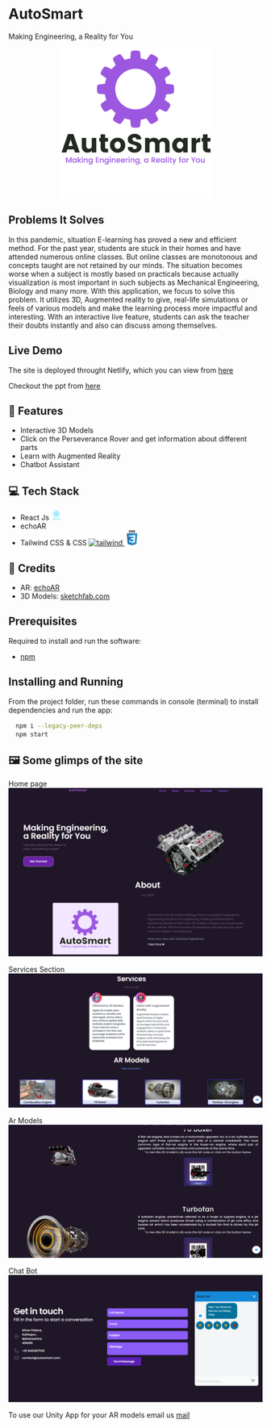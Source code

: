 # AutoSmart

Making Engineering, a Reality for You

<p align="center">
<a href="#"><img width="300px" height="300px" align="center" src="https://github.com/Madmaxcoder2612/AutoSmart/blob/main/ReadmeImg/logo.png" height="175px"/></a>
</p>

## Problems It Solves

In this pandemic, situation E-learning has proved a new and efficient method. For the past year, students are stuck in their homes and have attended numerous online classes. But online classes are monotonous and concepts taught are not retained by our minds. The situation becomes worse when a subject is mostly based on practicals because actually visualization is most important in such subjects as Mechanical Engineering, Biology and many more. With this application, we focus to solve this problem. It utilizes 3D, Augmented reality to give, real-life simulations or feels of various models and make the learning process more impactful and interesting. With an interactive live feature, students can ask the teacher their doubts instantly and also can discuss among themselves.

## Live Demo

The site is deployed throught Netlify, which you can view from [here](https://main--autosmart.netlify.app/)

Checkout the ppt from [here](https://www.canva.com/design/DAGHAMrCOn8/SFabdcwUxizL3goxLr2dvQ/edit)

## 🚀 Features

- Interactive 3D Models
- Click on the Perseverance Rover and get information about different parts
- Learn with Augmented Reality
- Chatbot Assistant

## 💻 Tech Stack

- React Js <a href="https://reactjs.org/" target="_blank"> <img src="https://raw.githubusercontent.com/devicons/devicon/master/icons/react/react-original-wordmark.svg" alt="react" width="20" height="20"/> </a>
- echoAR
- Tailwind CSS & CSS <a href="https://tailwindcss.com/" target="_blank"> <img src="https://www.vectorlogo.zone/logos/tailwindcss/tailwindcss-icon.svg" alt="tailwind" width="30" height="30"/> </a> <a href="https://www.w3schools.com/css/" target="_blank"> <img src="https://raw.githubusercontent.com/devicons/devicon/master/icons/css3/css3-original-wordmark.svg" alt="css3" width="30" height="30"/> </a>

## 🤝 Credits

- AR: [echoAR](https://www.echoar.xyz/)
- 3D Models: [sketchfab.com](https://sketchfab.com/)

## Prerequisites

Required to install and run the software:

- [npm](https://docs.npmjs.com/getting-started)

## Installing and Running

From the project folder, run these commands in console (terminal) to install dependencies and run the app:

```bash
  npm i --legacy-peer-deps
  npm start
```

## 🖼️ Some glimps of the site

Home page
![App Screenshot](https://github.com/RakeAditya/Autosmart/blob/main/src/assets/homepage.png)

Services Section
![App Screenshot](https://github.com/RakeAditya/Autosmart/blob/main/src/assets/main.png)

Ar Models
![App Screenshot](https://github.com/RakeAditya/Autosmart/blob/main/src/assets/armodels.png)

Chat Bot
![App Screenshot](https://github.com/Madmaxcoder2612/AutoSmart/blob/main/ReadmeImg/Chatbot.png)

To use our Unity App for your AR models email us [mail](mailto:autosmart@gmail.com)
